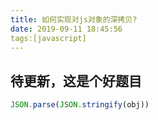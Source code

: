 ```yaml
---
title: 如何实现对js对象的深拷贝?
date: 2019-09-11 18:45:56
tags:[javascript]
---
```


## 待更新，这是个好题目

```javascript
JSON.parse(JSON.stringify(obj))
```
